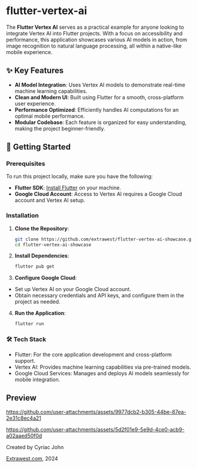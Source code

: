# flutter-vertex-ai
The **Flutter Vertex AI** serves as a practical example for anyone looking to integrate Vertex AI into Flutter projects. With a focus on accessibility and performance, this application showcases various AI models in action, from image recognition to natural language processing, all within a native-like mobile experience.

## ✨ Key Features

- **AI Model Integration**: Uses Vertex AI models to demonstrate real-time machine learning capabilities.
- **Clean and Modern UI**: Built using Flutter for a smooth, cross-platform user experience.
- **Performance Optimized**: Efficiently handles AI computations for an optimal mobile performance.
- **Modular Codebase**: Each feature is organized for easy understanding, making the project beginner-friendly.

## 🚀 Getting Started

### Prerequisites

To run this project locally, make sure you have the following:

- **Flutter SDK**: [Install Flutter](https://flutter.dev/docs/get-started/install) on your machine.
- **Google Cloud Account**: Access to Vertex AI requires a Google Cloud account and Vertex AI setup.

### Installation

1. **Clone the Repository**:
   ```bash
   git clone https://github.com/extrawest/flutter-vertex-ai-showcase.git
   cd flutter-vertex-ai-showcase
2. **Install Dependencies**:
    ```bash
    flutter pub get
3. **Configure Google Cloud**:
- Set up Vertex AI on your Google Cloud account.
- Obtain necessary credentials and API keys, and configure them in the project as needed.
4. **Run the Application**:
    ```bash
    flutter run

### 🛠️ Tech Stack
- Flutter: For the core application development and cross-platform support.
- Vertex AI: Provides machine learning capabilities via pre-trained models.
- Google Cloud Services: Manages and deploys AI models seamlessly for mobile integration.

## Preview
https://github.com/user-attachments/assets/9977dcb2-b305-44be-87ea-2e31c8ec4a21

https://github.com/user-attachments/assets/5d2f01e9-5e9d-4ce0-acb9-a02aaed50f0d

Created by Cyriac John

[Extrawest.com](https://www.extrawest.com), 2024




